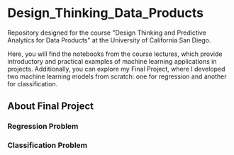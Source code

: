# Design_Thinking_Data_Products
Repository designed for the course "Design Thinking and Predictive Analytics for Data Products" at the University of California San Diego.

Here, you will find the notebooks from the course lectures, which provide introductory and practical examples of machine learning applications in projects. Additionally, you can explore my Final Project, where I developed two machine learning models from scratch: one for regression and another for classification.

## About Final Project

### Regression Problem


### Classification Problem
